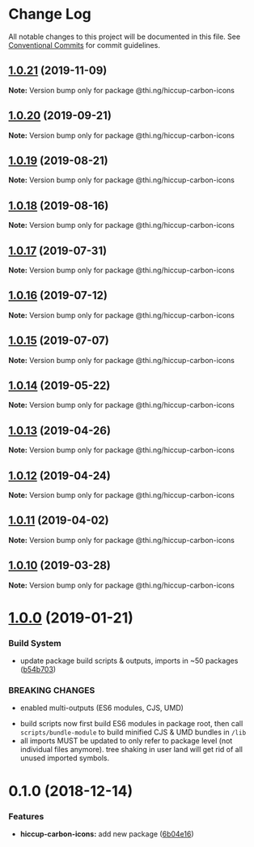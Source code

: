 # Change Log

All notable changes to this project will be documented in this file.
See [Conventional Commits](https://conventionalcommits.org) for commit guidelines.

## [1.0.21](https://github.com/thi-ng/umbrella/compare/@thi.ng/hiccup-carbon-icons@1.0.20...@thi.ng/hiccup-carbon-icons@1.0.21) (2019-11-09)

**Note:** Version bump only for package @thi.ng/hiccup-carbon-icons





## [1.0.20](https://github.com/thi-ng/umbrella/compare/@thi.ng/hiccup-carbon-icons@1.0.19...@thi.ng/hiccup-carbon-icons@1.0.20) (2019-09-21)

**Note:** Version bump only for package @thi.ng/hiccup-carbon-icons





## [1.0.19](https://github.com/thi-ng/umbrella/compare/@thi.ng/hiccup-carbon-icons@1.0.18...@thi.ng/hiccup-carbon-icons@1.0.19) (2019-08-21)

**Note:** Version bump only for package @thi.ng/hiccup-carbon-icons





## [1.0.18](https://github.com/thi-ng/umbrella/compare/@thi.ng/hiccup-carbon-icons@1.0.17...@thi.ng/hiccup-carbon-icons@1.0.18) (2019-08-16)

**Note:** Version bump only for package @thi.ng/hiccup-carbon-icons





## [1.0.17](https://github.com/thi-ng/umbrella/compare/@thi.ng/hiccup-carbon-icons@1.0.16...@thi.ng/hiccup-carbon-icons@1.0.17) (2019-07-31)

**Note:** Version bump only for package @thi.ng/hiccup-carbon-icons





## [1.0.16](https://github.com/thi-ng/umbrella/compare/@thi.ng/hiccup-carbon-icons@1.0.15...@thi.ng/hiccup-carbon-icons@1.0.16) (2019-07-12)

**Note:** Version bump only for package @thi.ng/hiccup-carbon-icons





## [1.0.15](https://github.com/thi-ng/umbrella/compare/@thi.ng/hiccup-carbon-icons@1.0.14...@thi.ng/hiccup-carbon-icons@1.0.15) (2019-07-07)

**Note:** Version bump only for package @thi.ng/hiccup-carbon-icons





## [1.0.14](https://github.com/thi-ng/umbrella/compare/@thi.ng/hiccup-carbon-icons@1.0.13...@thi.ng/hiccup-carbon-icons@1.0.14) (2019-05-22)

**Note:** Version bump only for package @thi.ng/hiccup-carbon-icons





## [1.0.13](https://github.com/thi-ng/umbrella/compare/@thi.ng/hiccup-carbon-icons@1.0.12...@thi.ng/hiccup-carbon-icons@1.0.13) (2019-04-26)

**Note:** Version bump only for package @thi.ng/hiccup-carbon-icons





## [1.0.12](https://github.com/thi-ng/umbrella/compare/@thi.ng/hiccup-carbon-icons@1.0.11...@thi.ng/hiccup-carbon-icons@1.0.12) (2019-04-24)

**Note:** Version bump only for package @thi.ng/hiccup-carbon-icons





## [1.0.11](https://github.com/thi-ng/umbrella/compare/@thi.ng/hiccup-carbon-icons@1.0.10...@thi.ng/hiccup-carbon-icons@1.0.11) (2019-04-02)

**Note:** Version bump only for package @thi.ng/hiccup-carbon-icons





## [1.0.10](https://github.com/thi-ng/umbrella/compare/@thi.ng/hiccup-carbon-icons@1.0.9...@thi.ng/hiccup-carbon-icons@1.0.10) (2019-03-28)

**Note:** Version bump only for package @thi.ng/hiccup-carbon-icons







# [1.0.0](https://github.com/thi-ng/umbrella/compare/@thi.ng/hiccup-carbon-icons@0.1.2...@thi.ng/hiccup-carbon-icons@1.0.0) (2019-01-21)


### Build System

* update package build scripts & outputs, imports in ~50 packages ([b54b703](https://github.com/thi-ng/umbrella/commit/b54b703))


### BREAKING CHANGES

* enabled multi-outputs (ES6 modules, CJS, UMD)

- build scripts now first build ES6 modules in package root, then call
  `scripts/bundle-module` to build minified CJS & UMD bundles in `/lib`
- all imports MUST be updated to only refer to package level
  (not individual files anymore). tree shaking in user land will get rid of
  all unused imported symbols.


# 0.1.0 (2018-12-14)


### Features

* **hiccup-carbon-icons:** add new package ([6b04e16](https://github.com/thi-ng/umbrella/commit/6b04e16))
